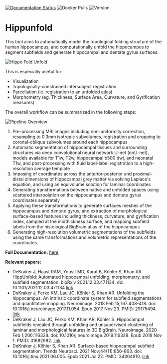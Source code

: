 [![Documentation Status](https://readthedocs.org/projects/hippunfold/badge/?version=latest)](https://hippunfold.readthedocs.io/en/latest/?badge=latest)
![Docker Pulls](https://img.shields.io/docker/pulls/khanlab/hippunfold)
![Version](https://img.shields.io/github/v/tag/khanlab/hippunfold?label=version)

# Hippunfold

This tool aims to automatically model the topological folding structure
of the human hippocampus, and computationally unfold the hippocampus to 
segment subfields and generate hippocampal and dentate gyrus surfaces.

![Hippo Fold Unfold](https://raw.githubusercontent.com//khanlab/hippunfold/master/docs/images/subfields_foldunfold.png)

This is especially useful for:
- Visualization
- Topologically-constrained intersubject registration
- Parcellation (ie. registration to an unfolded atlas)
- Morphometry (eg. Thickness, Surface Area, Curvature, and Gyrification measures)

The overall workflow can be summarized in the following steps:

![Pipeline Overview](https://raw.githubusercontent.com/khanlab/hippunfold/master/docs/images/hippunfold_overview.jpg)

1.  Pre-processing MRI images including non-uniformity correction, 
    resampling to 0.3mm isotropic subvolumes, registration and cropping to coronal-oblique 
    subvolumes around each hippocampus
2.  Automatic segmentation of hippocampal tissues and surrounding
    structures via deep convolutional neural network U-net (nnU-net), models available
    for T1w, T2w, hippocampal b500 dwi, and neonatal T1w, and post-processing
    with fluid label-label registration to a high-resolution average template
3.  Imposing of coordinates across the anterior-posterior and 
    proximal-distal dimensions of hippocampal grey matter
    via solving Laplace's equation, and using an equivolume solution for
    laminar coordinates
4.  Generating transformations between native and unfolded spaces using scattered 
    interpolation on the hippocampus and dentate gyrus coordinates separately
5.  Applying these transformations to generate surfaces meshes of the hippocampus
    and dentate gyrus, and extraction of morphological surface-based features including
    thickness, curvature, and gyrification index, sampled at the midthickness surface, and mapping 
    subfield labels from the histological BigBrain atlas of the hippocampus 
6.  Generating high-resolution volumetric segmentations of the subfields using the same
    transformations and volumetric representations of the coordinates.


**Full Documentation:**  [here](https://hippunfold.readthedocs.io/en/latest/?badge=latest)


**Relevant papers:**
-  DeKraker J, Haast RAM, Yousif MD, Karat B, Köhler S, Khan AR. HippUnfold: Automated hippocampal unfolding, morphometry, and subfield segmentation. bioRxiv 2021.12.03.471134; doi: 10.1101/2021.12.03.471134 [link](https://www.biorxiv.org/content/10.1101/2021.12.03.471134v1)
- DeKraker J, Ferko KM, Lau JC, Köhler S, Khan AR. Unfolding the hippocampus: An intrinsic coordinate system for subfield segmentations and quantitative mapping. Neuroimage. 2018 Feb 15;167:408-418. doi: 10.1016/j.neuroimage.2017.11.054. Epub 2017 Nov 23. PMID: 29175494. [link](https://pubmed.ncbi.nlm.nih.gov/29175494/)
- DeKraker J, Lau JC, Ferko KM, Khan AR, Köhler S. Hippocampal subfields revealed through unfolding and unsupervised clustering of laminar and morphological features in 3D BigBrain. Neuroimage. 2020 Feb 1;206:116328. doi: 10.1016/j.neuroimage.2019.116328. Epub 2019 Nov 1. PMID: 31682982. [link](https://pubmed.ncbi.nlm.nih.gov/31682982/)
- DeKraker J, Köhler S, Khan AR. Surface-based hippocampal subfield segmentation. Trends Neurosci. 2021 Nov;44(11):856-863. doi: 10.1016/j.tins.2021.06.005. Epub 2021 Jul 22. PMID: 34304910. [link](https://pubmed.ncbi.nlm.nih.gov/34304910/)


